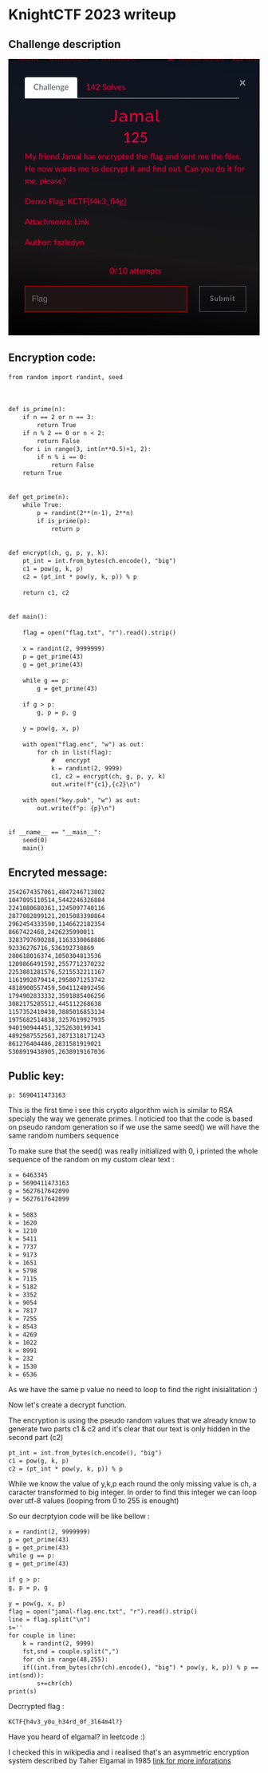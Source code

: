 # KnightCTF 2023 writeup

## Challenge description

![Challenge description](assets/Description.png)


## Encryption code:

```
from random import randint, seed



def is_prime(n):
    if n == 2 or n == 3:
        return True
    if n % 2 == 0 or n < 2:
        return False
    for i in range(3, int(n**0.5)+1, 2):
        if n % i == 0:
            return False
    return True


def get_prime(n):
    while True:
        p = randint(2**(n-1), 2**n)
        if is_prime(p):
            return p


def encrypt(ch, g, p, y, k):
    pt_int = int.from_bytes(ch.encode(), "big")
    c1 = pow(g, k, p)
    c2 = (pt_int * pow(y, k, p)) % p

    return c1, c2


def main():
    
    flag = open("flag.txt", "r").read().strip()
    
    x = randint(2, 9999999)
    p = get_prime(43)
    g = get_prime(43)

    while g == p:
        g = get_prime(43)

    if g > p:
        g, p = p, g

    y = pow(g, x, p)

    with open("flag.enc", "w") as out:
        for ch in list(flag):
            #   encrypt
            k = randint(2, 9999)
            c1, c2 = encrypt(ch, g, p, y, k)
            out.write(f"{c1},{c2}\n")

    with open("key.pub", "w") as out:
        out.write(f"p: {p}\n")


if __name__ == "__main__":
    seed(0)
    main()
```


## Encryted message:

```
2542674357061,4847246713802
1047095110514,5442246326884
2241080680361,1245097740116
2877082899121,2015083390864
2962454333590,1146622182354
8667422468,2426235990011
3283797690288,1163330068886
92336276716,536192738869
280618016374,1050304813536
1209866491592,2557712370232
2253881281576,5215532211167
1161992879414,2958071253742
4818900557459,5041124092456
1794902833332,3591885406256
3082175285512,445112268638
1157352410430,3885016853134
1975682514838,3257619927935
940190944451,3252630199341
4892987552563,2871318171243
861276404486,2831581919021
5308919438905,2638919167036
```
## Public key:

```
p: 5690411473163
```


This is the first time i see this crypto algorithm wich is similar to RSA specialy the way we generate primes. I noticied too that the code is based on pseudo random generation so if we use the same seed() we will have the same random numbers sequence 

 
To make sure that the seed() was really initialized with 0, i printed the whole sequence of the random on my custom clear text :

```
x = 6463345
p = 5690411473163
g = 5627617642099
y = 5627617642099

k = 5083
k = 1620
k = 1210
k = 5411
k = 7737
k = 9173
k = 1651
k = 5798
k = 7115
k = 5182
k = 3352
k = 9054
k = 7817
k = 7255
k = 8543
k = 4269
k = 1022
k = 8991
k = 232
k = 1530
k = 6536
```

As we have the same p value no need to loop to find the right inisialitation :)


Now let's create a decrypt function.

The encryption is using the pseudo random values that we already know to generate two parts c1 & c2 and it's clear that our text is only hidden in the second part (c2)

```
pt_int = int.from_bytes(ch.encode(), "big")
c1 = pow(g, k, p)
c2 = (pt_int * pow(y, k, p)) % p
```

While we know the value of y,k,p each round the only missing value is ch, a caracter transformed to big integer. In order to find this integer we can loop over utf-8 values (looping from 0 to 255 is enought)


So our decrptyion code will be like bellow : 

```
x = randint(2, 9999999)
p = get_prime(43)
g = get_prime(43)
while g == p:
g = get_prime(43)

if g > p:
g, p = p, g

y = pow(g, x, p)
flag = open("jamal-flag.enc.txt", "r").read().strip()
line = flag.split("\n")
s=''
for couple in line:
	k = randint(2, 9999)
	fst,snd = couple.split(",")
	for ch in range(48,255):
	if((int.from_bytes(chr(ch).encode(), "big") * pow(y, k, p)) % p == int(snd)):
		s+=chr(ch)
print(s)
```

Decrrypted flag :

```
KCTF{h4v3_y0u_h34rd_0f_3l64m4l?}
```

Have you heard of elgamal? in leetcode :)

I checked this in wikipedia and i realised that's an asymmetric encryption system described by Taher Elgamal in 1985 [link for more inforations](https://en.wikipedia.org/wiki/ElGamal_encryption)

